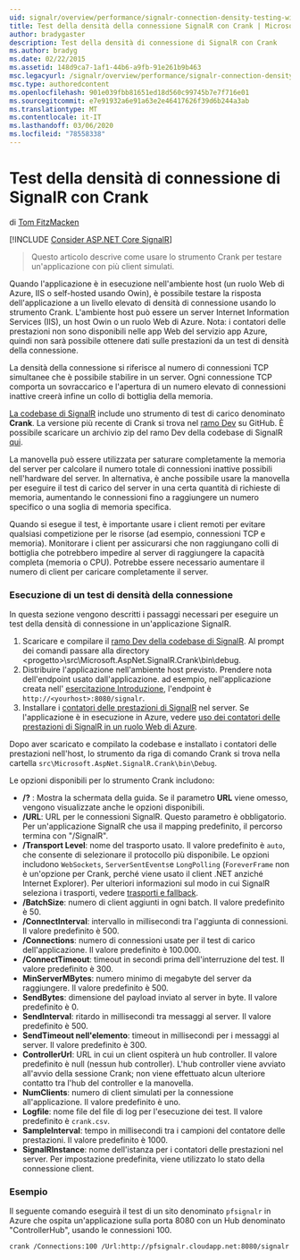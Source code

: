 ```yaml
---
uid: signalr/overview/performance/signalr-connection-density-testing-with-crank
title: Test della densità della connessione SignalR con Crank | Microsoft Docs
author: bradygaster
description: Test della densità di connessione di SignalR con Crank
ms.author: bradyg
ms.date: 02/22/2015
ms.assetid: 148d9ca7-1af1-44b6-a9fb-91e261b9b463
msc.legacyurl: /signalr/overview/performance/signalr-connection-density-testing-with-crank
msc.type: authoredcontent
ms.openlocfilehash: 901e039fbb81651ed18d560c99745b7e7f716e01
ms.sourcegitcommit: e7e91932a6e91a63e2e46417626f39d6b244a3ab
ms.translationtype: MT
ms.contentlocale: it-IT
ms.lasthandoff: 03/06/2020
ms.locfileid: "78558338"
---
```

# <a name="signalr-connection-density-testing-with-crank"></a>Test della densità di connessione di SignalR con Crank

di [Tom FitzMacken](https://github.com/tfitzmac)

[!INCLUDE [Consider ASP.NET Core SignalR](~/includes/signalr/signalr-version-disambiguation.md)]

> Questo articolo descrive come usare lo strumento Crank per testare un'applicazione con più client simulati.

Quando l'applicazione è in esecuzione nell'ambiente host (un ruolo Web di Azure, IIS o self-hosted usando Owin), è possibile testare la risposta dell'applicazione a un livello elevato di densità di connessione usando lo strumento Crank. L'ambiente host può essere un server Internet Information Services (IIS), un host Owin o un ruolo Web di Azure. Nota: i contatori delle prestazioni non sono disponibili nelle app Web del servizio app Azure, quindi non sarà possibile ottenere dati sulle prestazioni da un test di densità della connessione.

La densità della connessione si riferisce al numero di connessioni TCP simultanee che è possibile stabilire in un server. Ogni connessione TCP comporta un sovraccarico e l'apertura di un numero elevato di connessioni inattive creerà infine un collo di bottiglia della memoria.

[La codebase di SignalR](https://github.com/signalr/signalr) include uno strumento di test di carico denominato **Crank**. La versione più recente di Crank si trova nel [ramo Dev](https://github.com/SignalR/signalr/tree/dev) su GitHub. È possibile scaricare un archivio zip del ramo Dev della codebase di SignalR [qui](https://github.com/SignalR/SignalR/archive/dev.zip).

La manovella può essere utilizzata per saturare completamente la memoria del server per calcolare il numero totale di connessioni inattive possibili nell'hardware del server. In alternativa, è anche possibile usare la manovella per eseguire il test di carico del server in una certa quantità di richieste di memoria, aumentando le connessioni fino a raggiungere un numero specifico o una soglia di memoria specifica.

Quando si esegue il test, è importante usare i client remoti per evitare qualsiasi competizione per le risorse (ad esempio, connessioni TCP e memoria). Monitorare i client per assicurarsi che non raggiungano colli di bottiglia che potrebbero impedire al server di raggiungere la capacità completa (memoria o CPU). Potrebbe essere necessario aumentare il numero di client per caricare completamente il server.

### <a name="running-a-connection-density-test"></a>Esecuzione di un test di densità della connessione

In questa sezione vengono descritti i passaggi necessari per eseguire un test della densità di connessione in un'applicazione SignalR.

1. Scaricare e compilare il [ramo Dev della codebase di SignalR](https://github.com/SignalR/SignalR/archive/dev.zip). Al prompt dei comandi passare alla directory &lt;progetto&gt;\src\Microsoft.AspNet.SignalR.Crank\bin\debug.
2. Distribuire l'applicazione nell'ambiente host previsto. Prendere nota dell'endpoint usato dall'applicazione. ad esempio, nell'applicazione creata nell' [esercitazione Introduzione](../getting-started/tutorial-getting-started-with-signalr.md), l'endpoint è `http://<yourhost>:8080/signalr`.
3. Installare i [contatori delle prestazioni di SignalR](signalr-performance.md#perfcounters) nel server. Se l'applicazione è in esecuzione in Azure, vedere [uso dei contatori delle prestazioni di SignalR in un ruolo Web di Azure](using-signalr-performance-counters-in-an-azure-web-role.md).

Dopo aver scaricato e compilato la codebase e installato i contatori delle prestazioni nell'host, lo strumento da riga di comando Crank si trova nella cartella `src\Microsoft.AspNet.SignalR.Crank\bin\Debug`.

Le opzioni disponibili per lo strumento Crank includono:

- **/?** : Mostra la schermata della guida. Se il parametro **URL** viene omesso, vengono visualizzate anche le opzioni disponibili.
- **/URL**: URL per le connessioni SignalR. Questo parametro è obbligatorio. Per un'applicazione SignalR che usa il mapping predefinito, il percorso termina con "/SignalR".
- **/Transport Level**: nome del trasporto usato. Il valore predefinito è `auto`, che consente di selezionare il protocollo più disponibile. Le opzioni includono `WebSockets`, `ServerSentEvents`e `LongPolling` (`ForeverFrame` non è un'opzione per Crank, perché viene usato il client .NET anziché Internet Explorer). Per ulteriori informazioni sul modo in cui SignalR seleziona i trasporti, vedere [trasporti e fallback](../getting-started/introduction-to-signalr.md#transports).
- **/BatchSize**: numero di client aggiunti in ogni batch. Il valore predefinito è 50.
- **/ConnectInterval**: intervallo in millisecondi tra l'aggiunta di connessioni. Il valore predefinito è 500.
- **/Connections**: numero di connessioni usate per il test di carico dell'applicazione. Il valore predefinito è 100.000.
- **/ConnectTimeout**: timeout in secondi prima dell'interruzione del test. Il valore predefinito è 300.
- **MinServerMBytes**: numero minimo di megabyte del server da raggiungere. Il valore predefinito è 500.
- **SendBytes**: dimensione del payload inviato al server in byte. Il valore predefinito è 0.
- **SendInterval**: ritardo in millisecondi tra messaggi al server. Il valore predefinito è 500.
- **SendTimeout nell'elemento**: timeout in millisecondi per i messaggi al server. Il valore predefinito è 300.
- **ControllerUrl**: URL in cui un client ospiterà un hub controller. Il valore predefinito è null (nessun hub controller). L'hub controller viene avviato all'avvio della sessione Crank; non viene effettuato alcun ulteriore contatto tra l'hub del controller e la manovella.
- **NumClients**: numero di client simulati per la connessione all'applicazione. Il valore predefinito è uno.
- **Logfile**: nome file del file di log per l'esecuzione dei test. Il valore predefinito è `crank.csv`.
- **SampleInterval**: tempo in millisecondi tra i campioni del contatore delle prestazioni. Il valore predefinito è 1000.
- **SignalRInstance**: nome dell'istanza per i contatori delle prestazioni nel server. Per impostazione predefinita, viene utilizzato lo stato della connessione client.

### <a name="example"></a>Esempio

Il seguente comando eseguirà il test di un sito denominato `pfsignalr` in Azure che ospita un'applicazione sulla porta 8080 con un Hub denominato "ControllerHub", usando le connessioni 100.

`crank /Connections:100 /Url:http://pfsignalr.cloudapp.net:8080/signalr`
